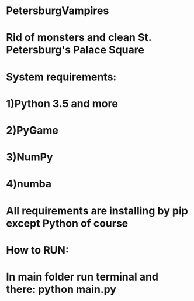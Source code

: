 # PetersburgVampires
# Rid of monsters and clean St. Petersburg's Palace Square 
# System requirements:
# 1)Python 3.5 and more
# 2)PyGame
# 3)NumPy
# 4)numba
# All requirements are installing by pip except Python of course
# How to RUN:
# In main folder run terminal and there: python main.py
